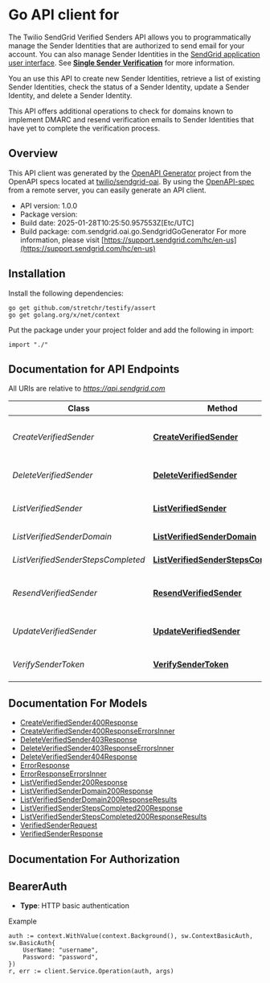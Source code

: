 # Go API client for 

The Twilio SendGrid Verified Senders API allows you to programmatically manage the Sender Identities that are authorized to send email for your account. You can also manage Sender Identities in the [SendGrid application user interface](https://app.sendgrid.com/settings/sender_auth). See [**Single Sender Verification**](https://sendgrid.com/docs/ui/sending-email/sender-verification/) for more information.

You an use this API to create new Sender Identities, retrieve a list of existing Sender Identities, check the status of a Sender Identity, update a Sender Identity, and delete a Sender Identity.

This API offers additional operations to check for domains known to implement DMARC and resend verification emails to Sender Identities that have yet to complete the verification process.

## Overview
This API client was generated by the [OpenAPI Generator](https://openapi-generator.tech) project from the OpenAPI specs located at [twilio/sendgrid-oai](https://github.com/twilio/sendgrid-oai/tree/main/spec).  By using the [OpenAPI-spec](https://www.openapis.org/) from a remote server, you can easily generate an API client.

- API version: 1.0.0
- Package version: 
- Build date: 2025-01-28T10:25:50.957553Z[Etc/UTC]
- Build package: com.sendgrid.oai.go.SendgridGoGenerator
For more information, please visit [https://support.sendgrid.com/hc/en-us](https://support.sendgrid.com/hc/en-us)

## Installation

Install the following dependencies:

```shell
go get github.com/stretchr/testify/assert
go get golang.org/x/net/context
```

Put the package under your project folder and add the following in import:

```golang
import "./"
```

## Documentation for API Endpoints

All URIs are relative to *https://api.sendgrid.com*

Class | Method | HTTP request | Description
------------ | ------------- | ------------- | -------------
*CreateVerifiedSender* | [**CreateVerifiedSender**](docs/CreateVerifiedSender.md#createverifiedsender) | **Post** /v3/verified_senders | Create Verified Sender Request
*DeleteVerifiedSender* | [**DeleteVerifiedSender**](docs/DeleteVerifiedSender.md#deleteverifiedsender) | **Delete** /v3/verified_senders/{Id} | Delete Verified Sender
*ListVerifiedSender* | [**ListVerifiedSender**](docs/ListVerifiedSender.md#listverifiedsender) | **Get** /v3/verified_senders | Get All Verified Senders
*ListVerifiedSenderDomain* | [**ListVerifiedSenderDomain**](docs/ListVerifiedSenderDomain.md#listverifiedsenderdomain) | **Get** /v3/verified_senders/domains | Domain Warn List
*ListVerifiedSenderStepsCompleted* | [**ListVerifiedSenderStepsCompleted**](docs/ListVerifiedSenderStepsCompleted.md#listverifiedsenderstepscompleted) | **Get** /v3/verified_senders/steps_completed | Completed Steps
*ResendVerifiedSender* | [**ResendVerifiedSender**](docs/ResendVerifiedSender.md#resendverifiedsender) | **Post** /v3/verified_senders/resend/{Id} | Resend Verified Sender Request
*UpdateVerifiedSender* | [**UpdateVerifiedSender**](docs/UpdateVerifiedSender.md#updateverifiedsender) | **Patch** /v3/verified_senders/{Id} | Edit Verified Sender
*VerifySenderToken* | [**VerifySenderToken**](docs/VerifySenderToken.md#verifysendertoken) | **Get** /v3/verified_senders/verify/{Token} | Verify Sender Request


## Documentation For Models

 - [CreateVerifiedSender400Response](CreateVerifiedSender400Response.md)
 - [CreateVerifiedSender400ResponseErrorsInner](CreateVerifiedSender400ResponseErrorsInner.md)
 - [DeleteVerifiedSender403Response](DeleteVerifiedSender403Response.md)
 - [DeleteVerifiedSender403ResponseErrorsInner](DeleteVerifiedSender403ResponseErrorsInner.md)
 - [DeleteVerifiedSender404Response](DeleteVerifiedSender404Response.md)
 - [ErrorResponse](ErrorResponse.md)
 - [ErrorResponseErrorsInner](ErrorResponseErrorsInner.md)
 - [ListVerifiedSender200Response](ListVerifiedSender200Response.md)
 - [ListVerifiedSenderDomain200Response](ListVerifiedSenderDomain200Response.md)
 - [ListVerifiedSenderDomain200ResponseResults](ListVerifiedSenderDomain200ResponseResults.md)
 - [ListVerifiedSenderStepsCompleted200Response](ListVerifiedSenderStepsCompleted200Response.md)
 - [ListVerifiedSenderStepsCompleted200ResponseResults](ListVerifiedSenderStepsCompleted200ResponseResults.md)
 - [VerifiedSenderRequest](VerifiedSenderRequest.md)
 - [VerifiedSenderResponse](VerifiedSenderResponse.md)


## Documentation For Authorization



## BearerAuth

- **Type**: HTTP basic authentication

Example

```golang
auth := context.WithValue(context.Background(), sw.ContextBasicAuth, sw.BasicAuth{
    UserName: "username",
    Password: "password",
})
r, err := client.Service.Operation(auth, args)
```

